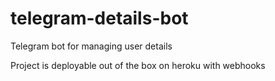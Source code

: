# telegram-details-bot
Telegram bot for managing user details

Project is deployable out of the box on heroku with webhooks
